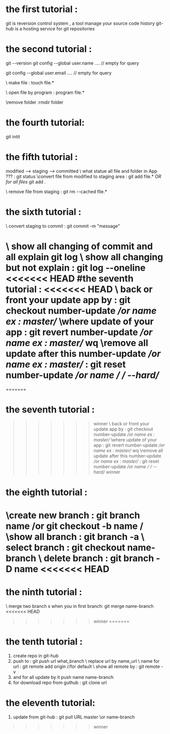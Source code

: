 # the first tutorial :

  git is reversion control system , a tool manage your source code history
  git-hub is a hosting service for git repositories

# the second tutorial :

git --version
git config --global user.name .... // empty for query

git config --global user.email .... // empty for query

\\ make file : touch file.*

\\ open file by program : program file.*

\\remove folder :rmdir folder

# the fourth tutorial:
git intit

# the fifth tutorial :
modified --> staging --> committed
\\ what statue all file and folder in App ??? :
  git status
\\convert file from modified to staging area :
  git add file.*
  *OR for all files*
  git add .

\\ remove file from staging :
  git rm --cached file.*


# the sixth tutorial  :
  \\ convert staging to commit :
    git commit -m "message"

  \\ show all changing of commit and all explain
    git log
    \\ show all changing but not explain :
      git log --oneline
<<<<<<< HEAD
#the seventh tutorial :
<<<<<<< HEAD
  \\ back or front your update app by :
    git checkout number-update */or name ex : master/*
  \\where update of your app :
    git revert number-update */or name ex : master/*  wq
  \\remove all update after this   number-update */or name ex : master/* :
  git reset number-update */or name /* */ --hard/*
=======
=======
# the seventh tutorial :
>>>>>>> winner
    \\ back or front your update app by :
      git checkout number-update */or name ex : master/*
    \\where update of your app :
      git revert number-update */or name ex : master/*  wq
    \\remove all update after this   number-update */or name ex : master/* :
    git reset number-update */or name /* */ --hard/*
>>>>>>> winner


# the eighth tutorial :
  \\create new branch :
    git branch name
    **/or git checkout -b name /**
  \\show all branch :
  git branch -a
  \\ select branch :
  git checkout name-branch
  \\ delete branch :
  git branch -D name
<<<<<<< HEAD
=======


# the ninth tutorial :
\\ merge two branch s  when you in first branch:
git merge name-branch
<<<<<<< HEAD
>>>>>>> winner
=======

# the tenth tutorial :
  1.  create repo in git-hub
  2.  push to : git push url what_branch \\ replace url by name_url
  \\ name for url : git remote add origin //for default
      \\ show all remote by : git remote -v
  3. and for all update by it push name name-branch
  4. for download repo from guthub : git clone url
# the eleventh tutorial:
  1. update from git-hub : git pull URL master \\or name-branch
>>>>>>> winner
